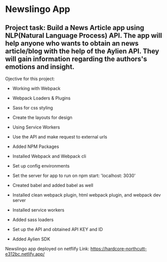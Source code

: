 # Newslingo App

## Project task: Build a News Article app using NLP(Natural Language Process) API. The app will help anyone who wants to obtain an news article/blog with the help of the Aylien API. They will gain information regarding the authors's emotions and insight.

Ojective for this project:

- Working with Webpack
- Webpack Loaders & Plugins
- Sass for css styling
- Create the layouts for design
- Using Service Workers
- Use the API and make request to external urls

- Added NPM Packages
- Installed Webpack and Webpack cli
- Set up config environments
- Set the server for app to run on npm start: 'localhost: 3030'
- Created babel and added babel as well
- Installed clean webpack plugin, html webpack plugin, and webpack dev server
- Installed service workers
- Added sass loaders
- Set up the API and obtained API KEY and ID
- Added Aylien SDK

Newslingo app deployed on netflify
Link: https://hardcore-northcutt-e312bc.netlify.app/
